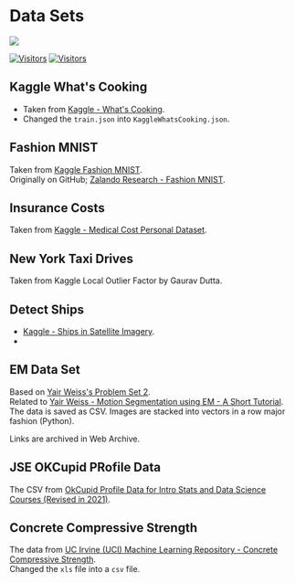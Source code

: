 # Data Sets

[![](./../FixelAlgorithmsLogo.png)](https://fixelalgorithms.gitlab.io)

[![Visitors](https://hits.seeyoufarm.com/api/count/incr/badge.svg?url=https%3A%2F%2Fgithub.com%2FRoyiAvital%2FStackExchangeCodes&count_bg=%2379C83D&title_bg=%23555555&icon=&icon_color=%23E7E7E7&title=Visitors+%28Daily+%2F+Total%29&edge_flat=false)](https://github.com/FixelAlgorithmsTeam/FixelCourses)
[![Visitors](https://api.visitorbadge.io/api/combined?path=https%3A%2F%2Fgithub.com%2FRoyiAvital%2FStackExchangeCodes&labelColor=%23f47373&countColor=%23555555&style=plastic)](https://github.com/FixelAlgorithmsTeam/FixelCourses) <!-- https://www.visitorbadge.io -->

## Kaggle What's Cooking

 - Taken from [Kaggle - What's Cooking](https://www.kaggle.com/competitions/whats-cooking).
 - Changed the `train.json` into `KaggleWhatsCooking.json`.


## Fashion MNIST

Taken from [Kaggle Fashion MNIST](https://www.kaggle.com/datasets/zalando-research/fashionmnist).  
Originally on GitHub; [Zalando Research - Fashion MNIST](https://github.com/zalandoresearch/fashion-mnist).


## Insurance Costs

Taken from [Kaggle - Medical Cost Personal Dataset](https://www.kaggle.com/datasets/mirichoi0218/insurance).

## New York Taxi Drives  

Taken from Kaggle Local Outlier Factor by Gaurav Dutta.

## Detect Ships

 - [Kaggle - Ships in Satellite Imagery](https://www.kaggle.com/datasets/rhammell/ships-in-satellite-imagery).
 - 
 
## EM Data Set

Based on [Yair Weiss's Problem Set 2](https://www.cs.huji.ac.il/w~yweiss/emProblem.html).    
Related to [Yair Weiss - Motion Segmentation using EM - A Short Tutorial](https://www.cs.huji.ac.il/w~yweiss/emTutorial.pdf).    
The data is saved as CSV. Images are stacked into vectors in a row major fashion (Python).

Links are archived in Web Archive.

## JSE OKCupid PRofile Data

The CSV from [OkCupid Profile Data for Intro Stats and Data Science Courses (Revised in 2021)](https://github.com/rudeboybert/JSE_OkCupid).

## Concrete Compressive Strength

The data from [UC Irvine (UCI) Machine Learning Repository - Concrete Compressive Strength](https://archive.ics.uci.edu/dataset/165).  
Changed the `xls` file into a `csv` file.
